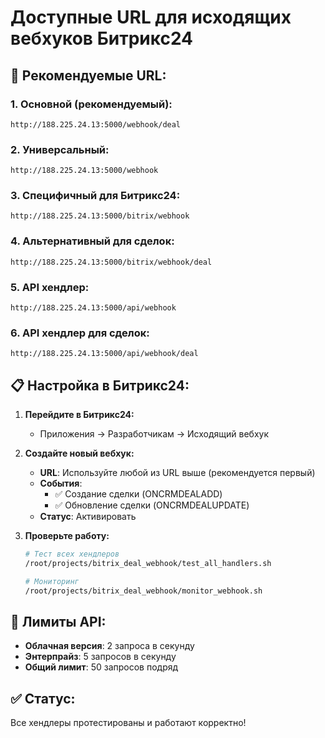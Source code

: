# Доступные URL для исходящих вебхуков Битрикс24

## 🎯 **Рекомендуемые URL:**

### 1. **Основной (рекомендуемый):**
```
http://188.225.24.13:5000/webhook/deal
```

### 2. **Универсальный:**
```
http://188.225.24.13:5000/webhook
```

### 3. **Специфичный для Битрикс24:**
```
http://188.225.24.13:5000/bitrix/webhook
```

### 4. **Альтернативный для сделок:**
```
http://188.225.24.13:5000/bitrix/webhook/deal
```

### 5. **API хендлер:**
```
http://188.225.24.13:5000/api/webhook
```

### 6. **API хендлер для сделок:**
```
http://188.225.24.13:5000/api/webhook/deal
```

## 📋 **Настройка в Битрикс24:**

1. **Перейдите в Битрикс24:**
   - Приложения → Разработчикам → Исходящий вебхук

2. **Создайте новый вебхук:**
   - **URL**: Используйте любой из URL выше (рекомендуется первый)
   - **События**: 
     - ✅ Создание сделки (ONCRMDEALADD)
     - ✅ Обновление сделки (ONCRMDEALUPDATE)
   - **Статус**: Активировать

3. **Проверьте работу:**
   ```bash
   # Тест всех хендлеров
   /root/projects/bitrix_deal_webhook/test_all_handlers.sh
   
   # Мониторинг
   /root/projects/bitrix_deal_webhook/monitor_webhook.sh
   ```

## 🔧 **Лимиты API:**

- **Облачная версия**: 2 запроса в секунду
- **Энтерпрайз**: 5 запросов в секунду
- **Общий лимит**: 50 запросов подряд

## ✅ **Статус:**

Все хендлеры протестированы и работают корректно!


